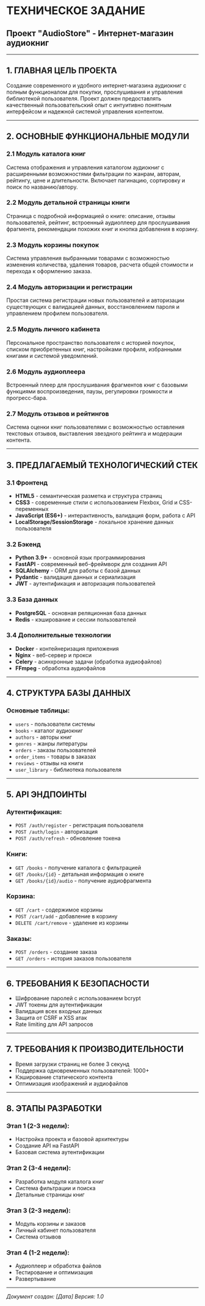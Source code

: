 # ТЕХНИЧЕСКОЕ ЗАДАНИЕ
## Проект "AudioStore" - Интернет-магазин аудиокниг

---

## 1. ГЛАВНАЯ ЦЕЛЬ ПРОЕКТА

Создание современного и удобного интернет-магазина аудиокниг с полным функционалом для покупки, прослушивания и управления библиотекой пользователя. Проект должен предоставлять качественный пользовательский опыт с интуитивно понятным интерфейсом и надежной системой управления контентом.

---

## 2. ОСНОВНЫЕ ФУНКЦИОНАЛЬНЫЕ МОДУЛИ

### 2.1 Модуль каталога книг
Система отображения и управления каталогом аудиокниг с расширенными возможностями фильтрации по жанрам, авторам, рейтингу, цене и длительности. Включает пагинацию, сортировку и поиск по названию/автору.

### 2.2 Модуль детальной страницы книги
Страница с подробной информацией о книге: описание, отзывы пользователей, рейтинг, встроенный аудиоплеер для прослушивания фрагмента, рекомендации похожих книг и кнопка добавления в корзину.

### 2.3 Модуль корзины покупок
Система управления выбранными товарами с возможностью изменения количества, удаления товаров, расчета общей стоимости и перехода к оформлению заказа.

### 2.4 Модуль авторизации и регистрации
Простая система регистрации новых пользователей и авторизации существующих с валидацией данных, восстановлением пароля и управлением профилем пользователя.

### 2.5 Модуль личного кабинета
Персональное пространство пользователя с историей покупок, списком приобретенных книг, настройками профиля, избранными книгами и системой уведомлений.

### 2.6 Модуль аудиоплеера
Встроенный плеер для прослушивания фрагментов книг с базовыми функциями воспроизведения, паузы, регулировки громкости и прогресс-бара.

### 2.7 Модуль отзывов и рейтингов
Система оценки книг пользователями с возможностью оставления текстовых отзывов, выставления звездного рейтинга и модерации контента.

---

## 3. ПРЕДЛАГАЕМЫЙ ТЕХНОЛОГИЧЕСКИЙ СТЕК

### 3.1 Фронтенд
- **HTML5** - семантическая разметка и структура страниц
- **CSS3** - современные стили с использованием Flexbox, Grid и CSS-переменных
- **JavaScript (ES6+)** - интерактивность, валидация форм, работа с API
- **LocalStorage/SessionStorage** - локальное хранение данных пользователя

### 3.2 Бэкенд
- **Python 3.9+** - основной язык программирования
- **FastAPI** - современный веб-фреймворк для создания API
- **SQLAlchemy** - ORM для работы с базой данных
- **Pydantic** - валидация данных и сериализация
- **JWT** - аутентификация и авторизация пользователей

### 3.3 База данных
- **PostgreSQL** - основная реляционная база данных
- **Redis** - кэширование и сессии пользователей

### 3.4 Дополнительные технологии
- **Docker** - контейнеризация приложения
- **Nginx** - веб-сервер и прокси
- **Celery** - асинхронные задачи (обработка аудиофайлов)
- **FFmpeg** - обработка аудиофайлов

---

## 4. СТРУКТУРА БАЗЫ ДАННЫХ

### Основные таблицы:
- `users` - пользователи системы
- `books` - каталог аудиокниг
- `authors` - авторы книг
- `genres` - жанры литературы
- `orders` - заказы пользователей
- `order_items` - товары в заказах
- `reviews` - отзывы на книги
- `user_library` - библиотека пользователя

---

## 5. API ЭНДПОИНТЫ

### Аутентификация:
- `POST /auth/register` - регистрация пользователя
- `POST /auth/login` - авторизация
- `POST /auth/refresh` - обновление токена

### Книги:
- `GET /books` - получение каталога с фильтрацией
- `GET /books/{id}` - детальная информация о книге
- `GET /books/{id}/audio` - получение аудиофрагмента

### Корзина:
- `GET /cart` - содержимое корзины
- `POST /cart/add` - добавление в корзину
- `DELETE /cart/remove` - удаление из корзины

### Заказы:
- `POST /orders` - создание заказа
- `GET /orders` - история заказов пользователя

---

## 6. ТРЕБОВАНИЯ К БЕЗОПАСНОСТИ

- Шифрование паролей с использованием bcrypt
- JWT токены для аутентификации
- Валидация всех входных данных
- Защита от CSRF и XSS атак
- Rate limiting для API запросов

---

## 7. ТРЕБОВАНИЯ К ПРОИЗВОДИТЕЛЬНОСТИ

- Время загрузки страниц не более 3 секунд
- Поддержка одновременных пользователей: 1000+
- Кэширование статического контента
- Оптимизация изображений и аудиофайлов

---

## 8. ЭТАПЫ РАЗРАБОТКИ

### Этап 1 (2-3 недели):
- Настройка проекта и базовой архитектуры
- Создание API на FastAPI
- Базовая система аутентификации

### Этап 2 (3-4 недели):
- Разработка модуля каталога книг
- Система фильтрации и поиска
- Детальные страницы книг

### Этап 3 (2-3 недели):
- Модуль корзины и заказов
- Личный кабинет пользователя
- Система отзывов

### Этап 4 (1-2 недели):
- Аудиоплеер и обработка файлов
- Тестирование и оптимизация
- Развертывание

---

*Документ создан: [Дата]*
*Версия: 1.0* 